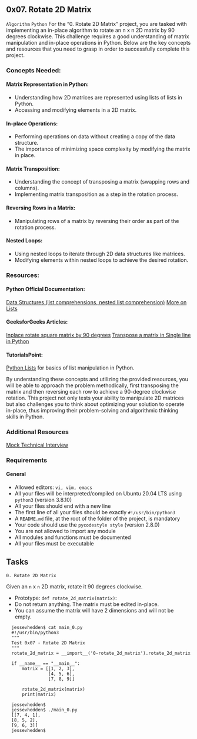 ## 0x07. Rotate 2D Matrix
`Algorithm` `Python`
For the “0. Rotate 2D Matrix” project, you are tasked with implementing an in-place algorithm to rotate 
an n x n 2D matrix by 90 degrees clockwise.
This challenge requires a good understanding of matrix manipulation and in-place operations in Python. 
Below are the key concepts and resources that you need to grasp in order to successfully complete this project.

### Concepts Needed:
#### Matrix Representation in Python:
* Understanding how 2D matrices are represented using lists of lists in Python.
* Accessing and modifying elements in a 2D matrix.

#### In-place Operations:
* Performing operations on data without creating a copy of the data structure. 
* The importance of minimizing space complexity by modifying the matrix in place.

#### Matrix Transposition:
* Understanding the concept of transposing a matrix (swapping rows and columns).
* Implementing matrix transposition as a step in the rotation process.

#### Reversing Rows in a Matrix:
* Manipulating rows of a matrix by reversing their order as part of the rotation process.

#### Nested Loops:
* Using nested loops to iterate through 2D data structures like matrices.
* Modifying elements within nested loops to achieve the desired rotation.


### Resources:
#### Python Official Documentation:
[Data Structures (list comprehensions, nested list comprehension)](https://docs.python.org/3/tutorial/datastructures.html)
[More on Lists](https://docs.python.org/3/tutorial/datastructures.html#more-on-lists)

#### GeeksforGeeks Articles:
[Inplace rotate square matrix by 90 degrees](https://www.geeksforgeeks.org/inplace-rotate-square-matrix-by-90-degrees/)
[Transpose a matrix in Single line in Python](https://www.geeksforgeeks.org/transpose-matrix-single-line-python/)

#### TutorialsPoint:
[Python Lists](https://www.tutorialspoint.com/python/python_lists.htm) for basics of list manipulation in Python.

By understanding these concepts and utilizing the provided resources, you will be able to approach the problem methodically,
first transposing the matrix and then reversing each row to achieve a 90-degree clockwise rotation. 
This project not only tests your ability to manipulate 2D matrices but also challenges you to think about optimizing 
your solution to operate in-place, thus improving their problem-solving and algorithmic thinking skills in Python.

### Additional Resources
[Mock Technical Interview](https://www.youtube.com/watch?feature=shared&v=yM9Xbi-MigE)

### Requirements
#### General
* Allowed editors: `vi, vim, emacs`
* All your files will be interpreted/compiled on Ubuntu 20.04 LTS using `python3` (version 3.8.10)
* All your files should end with a new line
* The first line of all your files should be exactly `#!/usr/bin/python3`
* A `README.md` file, at the root of the folder of the project, is mandatory
* Your code should use the `pycodestyle style` (version 2.8.0)
* You are not allowed to import any module
* All modules and functions must be documented
* All your files must be executable

## Tasks
`0. Rotate 2D Matrix`

Given an `n` x `n` 2D matrix, rotate it 90 degrees clockwise.

* Prototype: `def rotate_2d_matrix(matrix)`:
* Do not return anything. The matrix must be edited in-place.
* You can assume the matrix will have 2 dimensions and will not be empty.

```
  jessevhedden$ cat main_0.py
  #!/usr/bin/python3
  """
  Test 0x07 - Rotate 2D Matrix
  """
  rotate_2d_matrix = __import__('0-rotate_2d_matrix').rotate_2d_matrix
  
  if __name__ == "__main__":
      matrix = [[1, 2, 3],
                [4, 5, 6],
                [7, 8, 9]]

      rotate_2d_matrix(matrix)
      print(matrix)

  jessevhedden$
  jessevhedden$ ./main_0.py
  [[7, 4, 1],
  [8, 5, 2],
  [9, 6, 3]]
  jessevhedden$
```
